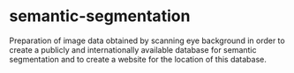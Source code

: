 # semantic-segmentation
Preparation of image data obtained by scanning eye background in order to create a publicly and internationally available database for semantic segmentation and to create a website for the location of this database.
